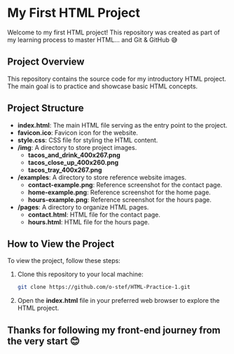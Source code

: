 # My First HTML Project

Welcome to my first HTML project! This repository was created as part of my learning process to master HTML... and Git & GitHub 😅

## Project Overview

This repository contains the source code for my introductory HTML project. The main goal is to practice and showcase basic HTML concepts.

## Project Structure

- **index.html**: The main HTML file serving as the entry point to the project.
- **favicon.ico**: Favicon icon for the website.
- **style.css**: CSS file for styling the HTML content.
- **/img**: A directory to store project images.
  - **tacos_and_drink_400x267.png**
  - **tacos_close_up_400x260.png**
  - **tacos_tray_400x267.png**
- **/examples**: A directory to store reference website images.
  - **contact-example.png**: Reference screenshot for the contact page.
  - **home-example.png**: Reference screenshot for the home page.
  - **hours-example.png**: Reference screenshot for the hours page.
- **/pages**: A directory to organize HTML pages.
  - **contact.html**: HTML file for the contact page.
  - **hours.html**: HTML file for the hours page.

## How to View the Project

To view the project, follow these steps:

1. Clone this repository to your local machine:

   ```bash
   git clone https://github.com/o-stef/HTML-Practice-1.git

2. Open the **index.html** file in your preferred web browser to explore the HTML project.

## Thanks for following my front-end journey from the very start 😊

